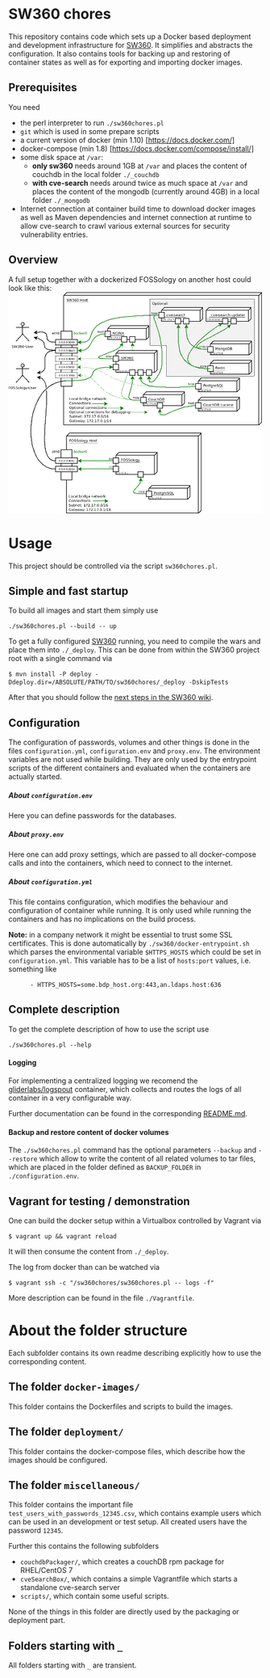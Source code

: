 # SW360 chores

This repository contains code which sets up a Docker based deployment and development infrastructure for [SW360](https://github.com/eclipse/sw360).
It simplifies and abstracts the configuration.
It also contains tools for backing up and restoring of container states as well as for exporting and importing docker images.

## Prerequisites
You need
- the perl interpreter to run `./sw360chores.pl`
- `git` which is used in some prepare scripts 
- a current version of docker (min 1.10) [https://docs.docker.com/]
- docker-compose (min 1.8) [https://docs.docker.com/compose/install/]
- some disk space at `/var`:
  - **only sw360** needs around 1GB at `/var` and places the content of couchdb in
  the local folder `./_couchdb`
  - **with cve-search** needs around twice as much space at `/var` and places the
  content of the mongodb (currently around 4GB) in a local folder `./_mongodb`
- Internet connection at container build time to download docker images as well
  as Maven dependencies and internet connection at runtime to allow cve-search to
  crawl various external sources for security vulnerability entries.

## Overview
A full setup together with a dockerized FOSSology on another host could look
like this:
![Overview of the topology](./.documentation/sw360container-setup.png)

# Usage

This project should be controlled via the script `sw360chores.pl`.
## Simple and fast startup
To build all images and start them simply use
```
./sw360chores.pl --build -- up
```
To get a fully configured [SW360](https://github.com/eclipse/sw360) running, you need to compile the wars and place them into `./_deploy`.
This can be done from within the SW360 project root with a single command via
```
$ mvn install -P deploy -Ddeploy.dir=/ABSOLUTE/PATH/TO/sw360chores/_deploy -DskipTests
```
After that you should follow the [next steps in the SW360 wiki](https://github.com/eclipse/sw360/wiki#portal-deployment-next-steps).

## Configuration

The configuration of passwords, volumes and other things is done in the files
`configuration.yml`, `configuration.env` and `proxy.env`. The environment
variables are not used while building. They are only used by the entrypoint
scripts of the different containers and evaluated when the containers are
actually started.

##### About `configuration.env`
Here you can define passwords for the databases.

##### About `proxy.env`
Here one can add proxy settings, which are passed to all docker-compose calls
and into the containers, which need to connect to the internet.

##### About `configuration.yml`
This file contains configuration, which modifies the behaviour and configuration
of container while running. It is only used while running the containers and
has no implications on the build process.

**Note:** in a company network it might be essential to trust some SSL
certificates. This is done automatically by `./sw360/docker-entrypoint.sh` which
parses the environmental variable `$HTTPS_HOSTS` which could be set in
`configuration.yml`.
This variable has to be a list of `hosts:port` values, i.e. something like
```
      - HTTPS_HOSTS=some.bdp_host.org:443,an.ldaps.host:636
```


## Complete description
To get the complete description of how to use the script use
```
./sw360chores.pl --help
```

#### Logging
For implementing a centralized logging we recomend the
[gliderlabs/logspout](https://github.com/gliderlabs/logspout) container, which
collects and routes the logs of all container in a very configurable way.

Further documentation can be found in the corresponding
[README.md](https://github.com/gliderlabs/logspout/blob/master/README.md).

#### Backup and restore content of docker volumes
The `./sw360chores.pl` command has the optional parameters `--backup` and
`--restore` which allow to write the content of all related volumes to tar
files, which are placed in the folder defined as `BACKUP_FOLDER` in
`./configuration.env`.

## Vagrant for testing / demonstration

One can build the docker setup within a Virtualbox controlled by Vagrant via
```
$ vagrant up && vagrant reload
```
It will then consume the content from `./_deploy`.

The log from docker than can be watched via
```
$ vagrant ssh -c "/sw360chores/sw360chores.pl -- logs -f"
```

More description can be found in the file `./Vagrantfile`.

# About the folder structure
Each subfolder contains its own readme describing explicitly how to use the
corresponding content.

## The folder `docker-images/`
This folder contains the Dockerfiles and scripts to build the images.

## The folder `deployment/`
This folder contains the docker-compose files, which describe how the images
should be configured.

## The folder `miscellaneous/`
This folder contains the important file `test_users_with_passwords_12345.csv`,
which contains example users which can be used in an development or test
setup. All created users have the password `12345`.

Further this contains the following subfolders

- `couchdbPackager/`, which creates a couchDB rpm package for RHEL/CentOS 7
- `cveSearchBox/`, which contains a simple Vagrantfile which starts a standalone
  cve-search server
- `scripts/`, which contain some useful scripts.

None of the things in this folder are directly used by the packaging or
deployment part.

## Folders starting with `_`
All folders starting with `_` are transient.

